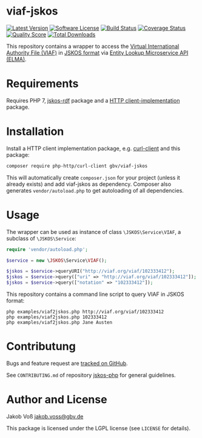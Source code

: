 # viaf-jskos

[![Latest Version](https://img.shields.io/packagist/v/gbv/viaf-jskos.svg?style=flat-square)](https://packagist.org/packages/gbv/viaf-jskos)
[![Software License](https://img.shields.io/badge/license-MIT-brightgreen.svg?style=flat-square)](LICENSE)
[![Build Status](https://img.shields.io/travis/gbv/viaf-jskos.svg?style=flat-square)](https://travis-ci.org/gbv/viaf-jskos)
[![Coverage Status](https://img.shields.io/coveralls/gbv/viaf-jskos/master.svg?style=flat-square)](https://coveralls.io/r/gbv/viaf-jskos)
[![Quality Score](https://img.shields.io/scrutinizer/g/gbv/viaf-jskos.svg?style=flat-square)](https://scrutinizer-ci.com/g/gbv/viaf-jskos)
[![Total Downloads](https://img.shields.io/packagist/dt/gbv/viaf-jskos.svg?style=flat-square)](https://packagist.org/packages/gbv/jskos)

This repository contains a wrapper to access the [Virtual International Authority File (VIAF)](http://viaf.org) in [JSKOS format](https://gbv.github.io/jskos/) via [Entity Lookup Microservice API (ELMA)](http://gbv.github.io/elma/).

# Requirements

Requires PHP 7, [jskos-rdf](https://packagist.org/packages/gbv/jskos-rdf) package and a
[HTTP client-implementation](https://packagist.org/packages/php-http/client-implementation) package. 

# Installation

Install a HTTP client implementation package, e.g. [curl-client](https://packagist.org/packages/php-http/curl-client) and this package:

~~~bash
composer require php-http/curl-client gbv/viaf-jskos
~~~

This will automatically create `composer.json` for your project (unless it already exists) and add viaf-jskos as dependency. Composer also generates `vendor/autoload.php` to get autoloading of all dependencies.

# Usage

The wrapper can be used as instance of class `\JSKOS\Service\VIAF`, a subclass of `\JSKOS\Service`:

~~~php
require 'vendor/autoload.php';

$service = new \JSKOS\Service\VIAF();

$jskos = $service->queryURI("http://viaf.org/viaf/102333412");
$jskos = $service->query(["uri" => "http://viaf.org/viaf/102333412"]);
$jskos = $service->query(["notation" => "102333412"]);
~~~

This repository contains a command line script to query VIAF in JSKOS format:

    php examples/viaf2jskos.php http://viaf.org/viaf/102333412
    php examples/viaf2jskos.php 102333412
    php examples/viaf2jskos.php Jane Austen

# Contributung

Bugs and feature request are [tracked on GitHub](https://github.com/gbv/viaf-jskos/issues).

See `CONTRIBUTING.md` of repository [jskos-php](https://packagist.org/packages/gbv/jskos) for general guidelines.

# Author and License

Jakob Voß <jakob.voss@gbv.de>

This package is licensed under the LGPL license (see `LICENSE` for details).
